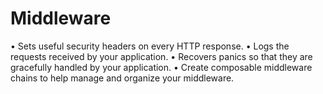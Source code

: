 # Middleware 


• Sets useful security headers on every HTTP response.
• Logs the requests received by your application.
• Recovers panics so that they are gracefully handled by your application.
• Create composable middleware chains to help manage and organize your middleware.